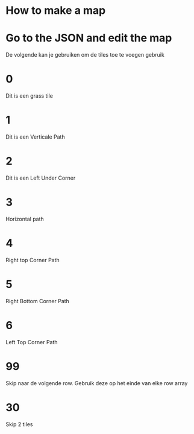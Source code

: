 # How to make a map 

# Go to the JSON and edit the map

De volgende kan je gebruiken om de tiles toe te voegen gebruik



# 0 
Dit is een grass tile

# 1
Dit is een Verticale Path

# 2
Dit is een Left Under Corner

# 3
Horizontal path

# 4
Right top Corner Path

# 5
Right Bottom Corner Path

# 6
Left Top Corner Path

# 99 
Skip naar de volgende row. Gebruik deze op het einde van elke row array

# 30
Skip 2 tiles